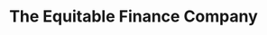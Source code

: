 ---
title: "The Equitable Finance Company"
url: /portland/the-equitable-finance-company/
shop: Leiher
---